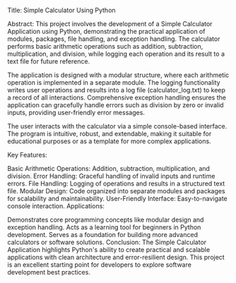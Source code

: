 Title: Simple Calculator Using Python

Abstract:
This project involves the development of a Simple Calculator Application using Python, demonstrating the practical application of modules, packages, file handling, and exception handling. The calculator performs basic arithmetic operations such as addition, subtraction, multiplication, and division, while logging each operation and its result to a text file for future reference.

The application is designed with a modular structure, where each arithmetic operation is implemented in a separate module. The logging functionality writes user operations and results into a log file (calculator_log.txt) to keep a record of all interactions. Comprehensive exception handling ensures the application can gracefully handle errors such as division by zero or invalid inputs, providing user-friendly error messages.

The user interacts with the calculator via a simple console-based interface. The program is intuitive, robust, and extendable, making it suitable for educational purposes or as a template for more complex applications.

Key Features:

Basic Arithmetic Operations: Addition, subtraction, multiplication, and division.
Error Handling: Graceful handling of invalid inputs and runtime errors.
File Handling: Logging of operations and results in a structured text file.
Modular Design: Code organized into separate modules and packages for scalability and maintainability.
User-Friendly Interface: Easy-to-navigate console interaction.
Applications:

Demonstrates core programming concepts like modular design and exception handling.
Acts as a learning tool for beginners in Python development.
Serves as a foundation for building more advanced calculators or software solutions.
Conclusion:
The Simple Calculator Application highlights Python's ability to create practical and scalable applications with clean architecture and error-resilient design. This project is an excellent starting point for developers to explore software development best practices.
